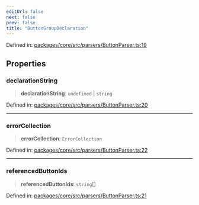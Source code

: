```yaml
---
editUrl: false
next: false
prev: false
title: "ButtonGroupDeclaration"
---
```


Defined in: [packages/core/src/parsers/ButtonParser.ts:19](https://github.com/mProjectsCode/obsidian-meta-bind-plugin/blob/6b3651315380ea977c7f8746a2130e83024d2b95/packages/core/src/parsers/ButtonParser.ts#L19)

## Properties

### declarationString

> **declarationString**: `undefined` \| `string`

Defined in: [packages/core/src/parsers/ButtonParser.ts:20](https://github.com/mProjectsCode/obsidian-meta-bind-plugin/blob/6b3651315380ea977c7f8746a2130e83024d2b95/packages/core/src/parsers/ButtonParser.ts#L20)

***

### errorCollection

> **errorCollection**: `ErrorCollection`

Defined in: [packages/core/src/parsers/ButtonParser.ts:22](https://github.com/mProjectsCode/obsidian-meta-bind-plugin/blob/6b3651315380ea977c7f8746a2130e83024d2b95/packages/core/src/parsers/ButtonParser.ts#L22)

***

### referencedButtonIds

> **referencedButtonIds**: `string`[]

Defined in: [packages/core/src/parsers/ButtonParser.ts:21](https://github.com/mProjectsCode/obsidian-meta-bind-plugin/blob/6b3651315380ea977c7f8746a2130e83024d2b95/packages/core/src/parsers/ButtonParser.ts#L21)
